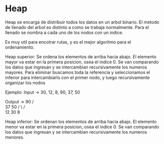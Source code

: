 # Heap

Heap se encarga de distribuir todos los datos en un arbol binario. El metodo de llenado del arbol es distinto a como se trabaja normalmente. Para el llenado se nombra a cada uno de los nodos con un indice.

Es muy util para encotrar rutas, y es el mejor algoritmo para el ordenamiento.

Heap superior: Se ordena los elementos de arriba hacia abajo. El elemento mayor va estar en la primera posicion, osea el indice 0. Se van comparando los datos que ingresan y se intercambian recursivamente los numeros mayores. Para eliminar buscamos toda la referencia y seleccionamos el inferior para intercambiarlo con el primer nodo, y luego recursivamente organizar los nodos

Ejemplo:
Input -> 30, 12, 8, 90, 37, 50

Output ->               90
                    /       \
                   37       50
                 /   \     /  \
                12   30   8

Heap inferior: Se ordenan los elementos de arriba hacia abajo. El elemento menor va estar en la primera posicion, osea el indice 0. Se van comparando los datos que ingresan y se intercambian recursivamente los numeros menores.
